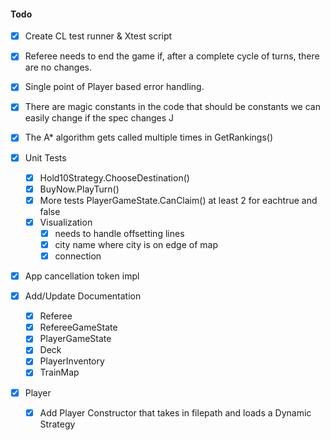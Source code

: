 #### Todo
+ [X] Create CL test runner & Xtest script
+ [X] Referee needs to end the game if, after a complete cycle of turns, there are no changes.
+ [X] Single point of Player based error handling.
+ [x] There are magic constants in the code that should be constants we can easily change if the spec changes J
+ [X] The A* algorithm gets called multiple times in GetRankings()
+ [x] Unit Tests
  +  [x] Hold10Strategy.ChooseDestination()
  +  [x] BuyNow.PlayTurn()
  +  [x] More tests PlayerGameState.CanClaim() at least 2 for eachtrue and false
  +  [x] Visualization 
    +  [x] needs to handle offsetting lines
    +  [x] city name where city is on edge of map
    +  [x] connection
+ [x] App cancellation token impl

+  [x] Add/Update Documentation
   +  [x] Referee
   +  [x] RefereeGameState
   +  [X] PlayerGameState
   +  [X] Deck
   +  [X] PlayerInventory
   +  [X] TrainMap

+ [X] Player
    + [X] Add Player Constructor that takes in filepath and loads a Dynamic Strategy

